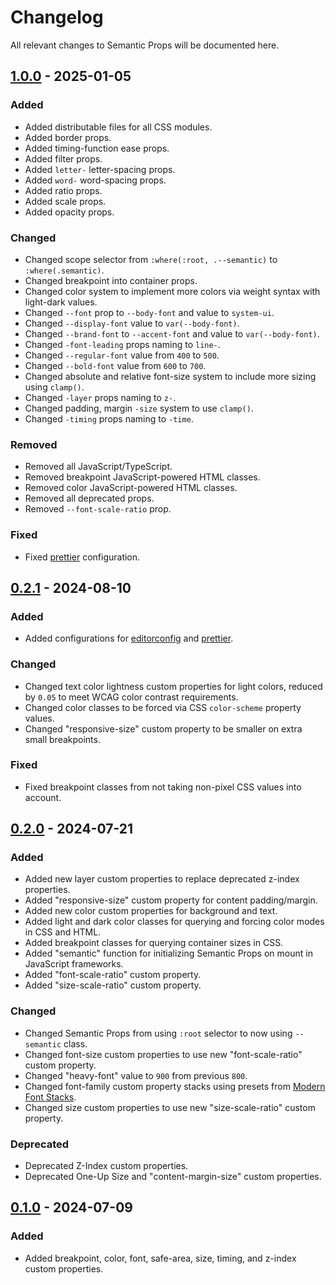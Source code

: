 # Changelog

All relevant changes to Semantic Props will be documented here.

## [1.0.0] - 2025-01-05

### Added

- Added distributable files for all CSS modules.
- Added border props.
- Added timing-function ease props.
- Added filter props.
- Added `letter-` letter-spacing props.
- Added `word-` word-spacing props.
- Added ratio props.
- Added scale props.
- Added opacity props.

### Changed

- Changed scope selector from `:where(:root, .--semantic)` to `:where(.semantic)`.
- Changed breakpoint into container props.
- Changed color system to implement more colors via weight syntax with light-dark values.
- Changed `--font` prop to `--body-font` and value to `system-ui`.
- Changed `--display-font` value to `var(--body-font)`.
- Changed `--brand-font` to `--accent-font` and value to `var(--body-font)`.
- Changed `-font-leading` props naming to `line-`.
- Changed `--regular-font` value from `400` to `500`.
- Changed `--bold-font` value from `600` to `700`.
- Changed absolute and relative font-size system to include more sizing using `clamp()`.
- Changed `-layer` props naming to `z-`.
- Changed padding, margin `-size` system to use `clamp()`.
- Changed `-timing` props naming to `-time`.

### Removed

- Removed all JavaScript/TypeScript.
- Removed breakpoint JavaScript-powered HTML classes.
- Removed color JavaScript-powered HTML classes.
- Removed all deprecated props.
- Removed `--font-scale-ratio` prop.

### Fixed

- Fixed [prettier](https://prettier.io/) configuration.

## [0.2.1] - 2024-08-10

### Added

- Added configurations for [editorconfig](https://editorconfig.org/) and [prettier](https://prettier.io/).

### Changed

- Changed text color lightness custom properties for light colors, reduced by `0.05` to meet WCAG color contrast requirements.
- Changed color classes to be forced via CSS `color-scheme` property values.
- Changed "responsive-size" custom property to be smaller on extra small breakpoints.

### Fixed

- Fixed breakpoint classes from not taking non-pixel CSS values into account.

## [0.2.0] - 2024-07-21

### Added

- Added new layer custom properties to replace deprecated z-index properties.
- Added "responsive-size" custom property for content padding/margin.
- Added new color custom properties for background and text.
- Added light and dark color classes for querying and forcing color modes in CSS and HTML.
- Added breakpoint classes for querying container sizes in CSS.
- Added "semantic" function for initializing Semantic Props on mount in JavaScript frameworks.
- Added "font-scale-ratio" custom property.
- Added "size-scale-ratio" custom property.

### Changed

- Changed Semantic Props from using `:root` selector to now using `--semantic` class.
- Changed font-size custom properties to use new "font-scale-ratio" custom property.
- Changed "heavy-font" value to `900` from previous `800`.
- Changed font-family custom property stacks using presets from [Modern Font Stacks](https://github.com/system-fonts/modern-font-stacks).
- Changed size custom properties to use new "size-scale-ratio" custom property.

### Deprecated

- Deprecated Z-Index custom properties.
- Deprecated One-Up Size and "content-margin-size" custom properties.

## [0.1.0] - 2024-07-09

### Added

- Added breakpoint, color, font, safe-area, size, timing, and z-index custom properties.

[0.1.0]: https://github.com/JoshuaSand0val/semantic-props/releases/tag/v0.1.0
[0.2.0]: https://github.com/JoshuaSand0val/semantic-props/releases/tag/v0.2.0
[0.2.1]: https://github.com/JoshuaSand0val/semantic-props/releases/tag/v0.2.1
[1.0.0]: https://github.com/JoshuaSand0val/semantic-props/releases/tag/v1.0.0